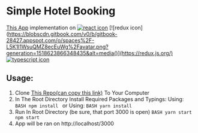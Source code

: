 # Simple Hotel Booking
[This App](https://github.com/Stradler/stazhirovkaViron/tree/master/3.hotelrooms) implementation on [![react icon](https://www.qualium-systems.com/wp-content/uploads/2015/07/icon-reactjs.svg)](https://reactjs.org/) [![redux icon](https://blobscdn.gitbook.com/v0/b/gitbook-28427.appspot.com/o/spaces%2F-L5K1I1WsuQMZ8ecEuWg%2Favatar.png?generation=1518623866348435&alt=media()](https://redux.js.org/) [![typescript icon](http://www.typescriptlang.org/assets/images/icons/apple-touch-icon-180x180.png)](http://www.typescriptlang.org/)

## Usage:
1. Clone [This Repo(can copy this link)](https://github.com/Stradler/hotelReact.git) To Your Computer
2. In The Root Directory Install Required Packages and Typings:
  Using: 
          ```BASH
          npm install
          ``` or
  Using:
          ```BASH
          yarn install
          ```
3. Run In Root Directory (be sure, that port 3000 is open)
          ```BASH
          yarn start
          npm start
          ```
4. App will be ran on http://localhost/3000
